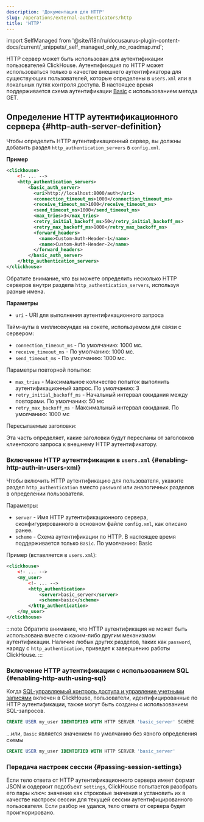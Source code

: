 ```yaml
---
description: 'Документация для HTTP'
slug: /operations/external-authenticators/http
title: 'HTTP'
---
```


import SelfManaged from '@site/i18n/ru/docusaurus-plugin-content-docs/current/_snippets/_self_managed_only_no_roadmap.md';

<SelfManaged />

HTTP сервер может быть использован для аутентификации пользователей ClickHouse. Аутентификация по HTTP может использоваться только в качестве внешнего аутентификатора для существующих пользователей, которые определены в `users.xml` или в локальных путях контроля доступа. В настоящее время поддерживается схема аутентификации [Basic](https://datatracker.ietf.org/doc/html/rfc7617) с использованием метода GET.

## Определение HTTP аутентификационного сервера {#http-auth-server-definition}

Чтобы определить HTTP аутентификационный сервер, вы должны добавить раздел `http_authentication_servers` в `config.xml`.

**Пример**
```xml
<clickhouse>
    <!- ... -->
    <http_authentication_servers>
        <basic_auth_server>
          <uri>http://localhost:8000/auth</uri>
          <connection_timeout_ms>1000</connection_timeout_ms>
          <receive_timeout_ms>1000</receive_timeout_ms>
          <send_timeout_ms>1000</send_timeout_ms>
          <max_tries>3</max_tries>
          <retry_initial_backoff_ms>50</retry_initial_backoff_ms>
          <retry_max_backoff_ms>1000</retry_max_backoff_ms>
          <forward_headers>
            <name>Custom-Auth-Header-1</name>
            <name>Custom-Auth-Header-2</name>
          </forward_headers>
        </basic_auth_server>
    </http_authentication_servers>
</clickhouse>
```

Обратите внимание, что вы можете определить несколько HTTP серверов внутри раздела `http_authentication_servers`, используя разные имена.

**Параметры**
- `uri` - URI для выполнения аутентификационного запроса

Тайм-ауты в миллисекундах на сокете, используемом для связи с сервером:
- `connection_timeout_ms` - По умолчанию: 1000 мс.
- `receive_timeout_ms` - По умолчанию: 1000 мс.
- `send_timeout_ms` - По умолчанию: 1000 мс.

Параметры повторной попытки:
- `max_tries` - Максимальное количество попыток выполнить аутентификационный запрос. По умолчанию: 3
- `retry_initial_backoff_ms` - Начальный интервал ожидания между повторами. По умолчанию: 50 мс
- `retry_max_backoff_ms` - Максимальный интервал ожидания. По умолчанию: 1000 мс

Пересылаемые заголовки:

Эта часть определяет, какие заголовки будут пересланы от заголовков клиентского запроса к внешнему HTTP аутентификатору.

### Включение HTTP аутентификации в `users.xml` {#enabling-http-auth-in-users-xml}

Чтобы включить HTTP аутентификацию для пользователя, укажите раздел `http_authentication` вместо `password` или аналогичных разделов в определении пользователя.

Параметры:
- `server` - Имя HTTP аутентификационного сервера, сконфигурированного в основном файле `config.xml`, как описано ранее.
- `scheme` - Схема аутентификации по HTTP. В настоящее время поддерживается только `Basic`. По умолчанию: Basic

Пример (вставляется в `users.xml`):
```xml
<clickhouse>
    <!- ... -->
    <my_user>
        <!- ... -->
        <http_authentication>
            <server>basic_server</server>
            <scheme>basic</scheme>
        </http_authentication>
    </my_user>
</clickhouse>
```

:::note
Обратите внимание, что HTTP аутентификация не может быть использована вместе с каким-либо другим механизмом аутентификации. Наличие любых других разделов, таких как `password`, наряду с `http_authentication`, приведет к завершению работы ClickHouse.
:::

### Включение HTTP аутентификации с использованием SQL {#enabling-http-auth-using-sql}

Когда [SQL-управляемый контроль доступа и управление учетными записями](/operations/access-rights#access-control-usage) включен в ClickHouse, пользователи, идентифицированные по HTTP аутентификации, также могут быть созданы с использованием SQL-запросов.

```sql
CREATE USER my_user IDENTIFIED WITH HTTP SERVER 'basic_server' SCHEME 'Basic'
```

...или, `Basic` является значением по умолчанию без явного определения схемы

```sql
CREATE USER my_user IDENTIFIED WITH HTTP SERVER 'basic_server'
```

### Передача настроек сессии {#passing-session-settings}

Если тело ответа от HTTP аутентификационного сервера имеет формат JSON и содержит подобъект `settings`, ClickHouse попытается разобрать его пары ключ: значение как строковые значения и установить их в качестве настроек сессии для текущей сессии аутентифицированного пользователя. Если разбор не удался, тело ответа от сервера будет проигнорировано.
